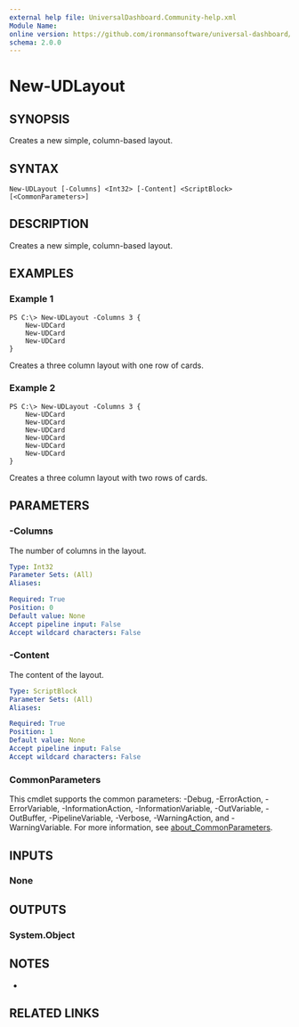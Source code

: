 ```yaml
---
external help file: UniversalDashboard.Community-help.xml
Module Name:
online version: https://github.com/ironmansoftware/universal-dashboard/blob/master/src/UniversalDashboard/Help/New-UDInput.md
schema: 2.0.0
---
```


# New-UDLayout

## SYNOPSIS
Creates a new simple, column-based layout.

## SYNTAX

```
New-UDLayout [-Columns] <Int32> [-Content] <ScriptBlock> [<CommonParameters>]
```

## DESCRIPTION
Creates a new simple, column-based layout.

## EXAMPLES

### Example 1
```
PS C:\> New-UDLayout -Columns 3 {
	New-UDCard
	New-UDCard
	New-UDCard
}
```

Creates a three column layout with one row of cards.

### Example 2
```
PS C:\> New-UDLayout -Columns 3 {
	New-UDCard
	New-UDCard
	New-UDCard
	New-UDCard
	New-UDCard
	New-UDCard
}
```

Creates a three column layout with two rows of cards.

## PARAMETERS

### -Columns
The number of columns in the layout.

```yaml
Type: Int32
Parameter Sets: (All)
Aliases:

Required: True
Position: 0
Default value: None
Accept pipeline input: False
Accept wildcard characters: False
```

### -Content
The content of the layout.

```yaml
Type: ScriptBlock
Parameter Sets: (All)
Aliases:

Required: True
Position: 1
Default value: None
Accept pipeline input: False
Accept wildcard characters: False
```

### CommonParameters
This cmdlet supports the common parameters: -Debug, -ErrorAction, -ErrorVariable, -InformationAction, -InformationVariable, -OutVariable, -OutBuffer, -PipelineVariable, -Verbose, -WarningAction, and -WarningVariable. For more information, see [about_CommonParameters](http://go.microsoft.com/fwlink/?LinkID=113216).

## INPUTS

### None
## OUTPUTS

### System.Object
## NOTES
*

## RELATED LINKS
